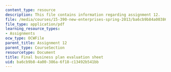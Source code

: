```yaml
---
content_type: resource
description: This file contains information regarding assignment 12.
file: /media/courses/15-390-new-enterprises-spring-2013/ba6cb9b84a00386a6f18c13492b541bb_MIT15_390S13_assgn12sheet.pdf
file_type: application/pdf
learning_resource_types:
- Assignments
ocw_type: OCWFile
parent_title: Assignment 12
parent_type: CourseSection
resourcetype: Document
title: Final business plan evaluation sheet
uid: ba6cb9b8-4a00-386a-6f18-c13492b541bb
---
```

